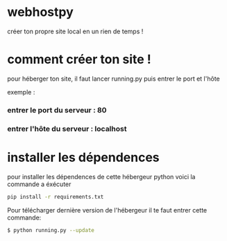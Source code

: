 # webhostpy

créer ton propre site local en un rien de temps !
# comment créer ton site !

pour héberger ton site, il faut lancer running.py puis entrer le port et l'hôte  

exemple :
  
### entrer le port du serveur : 80

### entrer l'hôte du serveur : localhost  

# installer les dépendences  

pour installer les dépendences de cette hébergeur python voici la commande a éxécuter

```bash
pip install -r requirements.txt
```
Pour télécharger dernière version de l'hébergeur il te faut entrer cette commande:

```bash
$ python running.py --update
```
